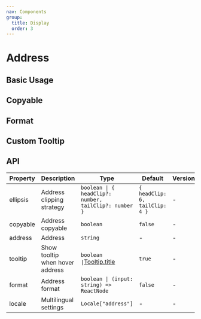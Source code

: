 ```yaml
---
nav: Components
group:
  title: Display
  order: 3
---
```


# Address

## Basic Usage

<!-- <code src="./demos/basic.tsx"></code> -->

## Copyable

<!-- <code src="./demos/copyable.tsx"></code> -->

## Format

<!-- <code src="./demos/format.tsx"></code> -->

## Custom Tooltip

<!-- <code src="./demos/customTooltip.tsx"></code> -->

## API

| Property | Description | Type | Default | Version |
| --- | --- | --- | --- | --- |
| ellipsis | Address clipping strategy | `boolean \| { headClip?: number, tailClip?: number }` | `{ headClip: 6, tailClip: 4 }` | - |
| copyable | Address copyable | `boolean` | `false` | - |
| address | Address | `string` | - | - |
| tooltip | Show tooltip when hover address | `boolean \|`[Tooltip.title](https://ant.design/components/tooltip-cn#api) | `true ` | - |
| format | Address format | `boolean \| (input: string) => ReactNode` | `false` | - |
| locale | Multilingual settings | `Locale["address"]` | - | - |
